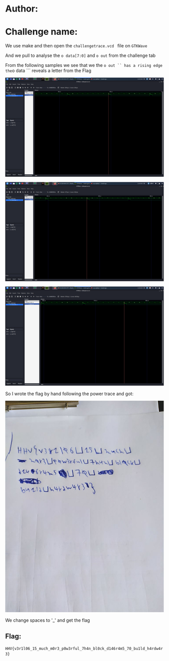 # Author:

# Challenge name:

We use make and then open the ```challengetrace.vcd ``` file on <code>GTKWave</code>

And we pull to analyse the ``` o data[7:0] ``` and ``` o out ``` from the challenge tab

From the following samples we see that we the ``` o out `` has a rising edge the ```o data ``` reveals a letter from the Flag

![sample0](./Images/sample0.png)

![sample1](./Images/sample1.png)

![sampleFinal](./Images/sampleFinal.png)

So I wrote the flag by hand following the power trace and got:

![h4nd](./Images/h4nd.jpg)

We change spaces to '_' and get the flag

## Flag: ##
```HHV{v3r1l06_15_much_m0r3_p0w3rful_7h4n_bl0ck_d146r4m5_70_bu1ld_h4rdw4r3}```
